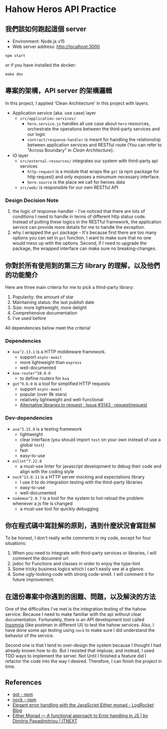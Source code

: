 # Hahow Heros API Practice

## 我們該如何跑起這個 server

* Environment: Node.js v15
* Web server address: [http://localhost:3000](http://localhost:3000)

```shell
npm start
```

or if you have installed the docker:

```shell
make dev
```

## 專案的架構，API server 的架構邏輯

In this project, I applied 'Clean Architecture' in this project with layers.

* Application service (aka. use case) layer
    * `src/application-services/`
        * `hero.service.js` handles all use case about `hero` resources, orchestrate the operations between the
          third-party services and our logic
        * `contract/response-handler` is meant for handling the relationship between application services and RESTful
          route (You can refer to "Across Boundary" in _Clean Architecture_).
* IO layer
    * `src/external-resources/` integrates our system with third-party api services
        * `http-request` is a module that wraps the `got` (a npm package for http request) and only exposes a minumum
          necessary interface.
        * `hero-source` is the place we call for heroes data
    * `src/web/` is responsible for our own RESTful API
    

### Design Decision Note

1. the logic of response-handler - I've noticed that there are lots of conditions I need to handle in terms of different http status code. Instead of putting these logics in the RESTful framework, the application service can provide more details for me to handle the exception.
2. why I wrapped the `got` package - It's because first there are too many options you can set in `got` function, I want to make sure that no one would mess up with the options. Second, if I need to upgrade the package, the wrapped interface can make sure no breaking-changes.

## 你對於所有使用到的第三方 library 的理解，以及他們的功能簡介

Here are three main criteria for me to pick a third-party library:

1. Popularity: the amount of star
1. Maintaining status: the last publish date
1. Size: more lightweight, more delight
1. Comprehensive documentation
1. I've used before

All dependencies below meet the criteria!

### Dependencies

* `koa^2.13.1` is a HTTP middleware framework.
    * support `async-await`
    * more lightweight than `express`
    * well-documented
* `koa-router^10.0.0`
    * to define routers for `koa`
* `got^9.6.0` is a tool for simplified HTTP requests
    * support `async-await`
    * popular (over 9k stars)
    * relatively lightweight and well-functional
    * [Alternative libraries to request · Issue #3143 · request/request](https://github.com/request/request/issues/3143)

### Dev-dependencies

* `ava^3.15.0` is a testing framework
    * lightweight
    * clear interface (you should import `test` on your own instead of use a global `test`)
    * fast
    * easy-to-use
* `eslint^7.22.0`
    * a must-use linter for javascript development to debug their code and align with the coding style
* `nock^13.0.11` is a HTTP server mocking and expectations library
    * I use it to do integration testing with the third-party libraries
    * easy-to-use
    * well-documented
* `nodemon^2.0.7` is a tool for the system to hot-reload the problem whenever a js file is changed
    * a must-use tool for quickly debugging

## 你在程式碼中寫註解的原則，遇到什麼狀況會寫註解

To be honest, I don't really write comments in my code, except for four situations:

1. When you need to integrate with third-party services or libraries, I will comment the document url
2. jsdoc for Functions and classes in order to enjoy the type-hint
3. Some tricky business logics which I can't easily see at a glance.
4. Some ugly-looking code with strong code-smell. I will comment it for future improvement.

## 在這份專案中你遇到的困難、問題，以及解決的方法

One of the difficulties I've met is the integration testing of the hahow service. Because I need to make familiar with
the api without clear documentation. Fortunately, there is an API development tool called [Insomnia](https://insomnia.rest/) (like postman in different UI) to test the hahow services.
Also, I have done some api testing using `nock` to make sure I did understand the behavior of the service.

Second one is that I tend to over-design the system because I thought I had already known how to do. But I resisted that impluse, and instead, I used TDD ways to implement the server. Not Until I finished a feature did I refactor the code into the way I desired.
Therefore, I can finish the project in time.

## References

* [got - npm](https://www.npmjs.com/package/got)
* [nock - npm](https://www.npmjs.com/package/nock#replying-with-errors)
* [Elegant error handling with the JavaScript Either monad - LogRocket Blog](https://blog.logrocket.com/elegant-error-handling-javascript-either-monad/)
* [Either Monad — A functional approach to Error handling in JS | by Dimitris Papadimitriou | ITNEXT](https://itnext.io/either-monad-a-functional-approach-to-error-handling-in-js-ffdc2917ab2)
